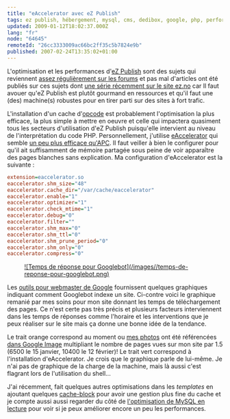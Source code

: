 ```yaml
---
title: "eAccelerator avec eZ Publish"
tags: ez publish, hébergement, mysql, cms, dedibox, google, php, performances
updated: 2009-01-12T18:02:37.000Z
lang: "fr"
node: "64645"
remoteId: "26cc3333009ac66bc2ff35c5b7824e9b"
published: 2007-02-24T13:35:02+01:00
---
```


L'optimisation et les performances d'[eZ Publish](/tag/ez-publish) sont des sujets qui reviennent [assez régulièrement sur les forums](http://ez.no/community/forum/general/ez_publish_performance_optimisation_faq) et pas mal d'articles ont été publiés sur ces sujets dont [une série récemment sur le site ez.no](http://ez.no/community/articles/ez_publish_performance_optimization_part_3_of_3_practical_cache_and_template_solutions) car Il faut avouer qu'eZ Publish est plutôt gourmand en ressources et qu'il faut une (des) machine(s) robustes pour en tirer parti sur des sites à fort trafic.


L'installation d'un cache d'[opcode](http://fr.wikipedia.org/wiki/Opcode) est probablement l'optimisation la plus efficace, la plus simple à mettre en oeuvre et celle qui impactera quasiment tous les secteurs d'utilisation d'eZ Publish puisqu'elle intervient au niveau de l'interprétation du code PHP. Personnellement, j'utilise [eAccelerator](http://www.eaccelerator.net/) qui semble [un peu plus efficace qu'APC](http://www.ipersec.com/index.php?q=en/bench_ea_vs_apc). Il faut veiller à bien le configurer pour qu'il ait suffisamment de mémoire partagée sous peine de voir apparaître des pages blanches sans explication. Ma configuration d'eAccelerator est la suivante :

``` ini
extension=eaccelerator.so
eaccelerator.shm_size="48"
eaccelerator.cache_dir="/var/cache/eaccelerator"
eaccelerator.enable="1"
eaccelerator.optimizer="1"
eaccelerator.check_mtime="1"
eaccelerator.debug="0"
eaccelerator.filter=""
eaccelerator.shm_max="0"
eaccelerator.shm_ttl="0"
eaccelerator.shm_prune_period="0"
eaccelerator.shm_only="0"
eaccelerator.compress="0"
```

<figure class="object-left"><a href="/images/temps-de-reponse-pour-googlebot.png">![Temps de réponse pour Googlebot](/images//temps-de-reponse-pour-googlebot.png)
</a></figure>


Les [outils pour webmaster de Google](http://www.google.com/webmasters/sitemaps/?hl=fr) fournissent quelques graphiques indiquant comment Googlebot indexe un site. Ci-contre voici le graphique remanié par mes soins pour mon site donnant les temps de téléchargement des pages. Ce n'est certe pas très précis et plusieurs facteurs interviennent dans les temps de réponses comme l'horaire et les interventions que je peux réaliser sur le site mais ça donne une bonne idée de la tendance.


Le trait orange correspond au moment ou [mes photos](http://photos.pwet.fr) ont été référencées [dans Google Image](http://images.google.fr/images?hl=fr&amp;q=site:pwet.fr&amp;btnG=Recherche%20d) multipliant le nombre de pages vues sur mon site par 1.5 (6500 le 15 janvier, 10400 le 12 février)! Le trait vert correspond à l'installation d'eAccelerator. Je crois que le graphique parle de lui-même. Je n'ai pas de graphique de la charge de la machine, mais là aussi c'est flagrant lors de l'utilisation du shell...


J'ai récemment, fait quelques autres optimisations dans les *templates* en ajoutant quelques [cache-block](http://ez.no/doc/ez_publish/technical_manual/3_8/reference/template_functions/miscellaneous/cache_block) pour avoir une gestion plus fine du cache et je compte aussi aussi regarder du côté de [l'optimisation de MySQL en lecture](http://ez.no/community/articles/tuning_mysql_for_ez_publish/optimizing_for_read_performance) pour voir si je peux améliorer encore un peu les performances.

